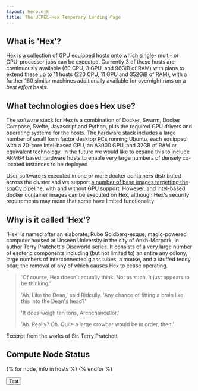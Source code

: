 ```yaml
---
layout: hero.njk
title: The UCREL-Hex Temporary Landing Page
---
```


## What is 'Hex'?
Hex is a collection of GPU equipped hosts onto which single- multi- or GPU-processor jobs can be executed.
Currently 3 of these hosts are continuously available (60 CPU, 3 GPU, and 96GiB of RAM) with plans to extend these up to 11 hosts (220 CPU, 11 GPU and 352GiB of RAM), with a further 160 similar machines additionally available for overnight runs on a <i>best effort</i> basis.

## What technologies does Hex use?
The software stack for Hex is a combination of Docker, Swarm, Docker Compose, Svelte, Javascript and Python, plus the required GPU drivers and operating systems for the hosts.
The hardware stack includes a large number of small form factor desktop PCs running Ubuntu, each equipped with a 20-core Intel-based CPU, an A3000 GPU, and 32GB of RAM or equivalent technology. In the future we would like to expand this to include ARM64 based hardware hosts to enable very large numbers of densely co-located instances to be deployed

User software is executed in one or more docker containers distributed across the cluster and we support <a href="https://github.com/UCREL/hex-runtime">a number of base images targetting the <a href="https://spacy.io/">spaCy</a> pipeline, with and without GPU support.
However, and intel-based docker container images can be executed on Hex, although Hex's security requirements may mean that some have limited functionality

## Why is it called 'Hex'?
'Hex' is named after an elaborate, Rube Goldberg-esque, magic-powered computer housed at Unseen University in the city of Ankh-Morpork, in author Terry Pratchett's Discworld series.
It consists of a very large number of esoteric components including (but not limited to) an entire any colony, large numbers of interconnected glass tubes, a mouse, and a stuffed teddy bear; the removal of any of which causes Hex to cease operating.

> 'Of course, Hex doesn't actually think. Not as such. It just appears to be thinking.'
>
> 'Ah. Like the Dean,' said Ridcully.  'Any chance of fitting a brain like this into the Dean's head?'
>
> 'It does weigh ten tons, Archchancellor.'
>
> 'Ah. Really? Oh. Quite a large crowbar would be in order, then.'

Excerpt from the works of Sir. Terry Pratchett

## Compute Node Status

<div class="status">
{% for node, info in hosts %}
    <!--<div class="node">
        <span class="name">{{ node }}</span>
        <img src={{ info.status_badge }} />
    </div>-->
{% endfor %}
</div>

<Button>Test</Button>